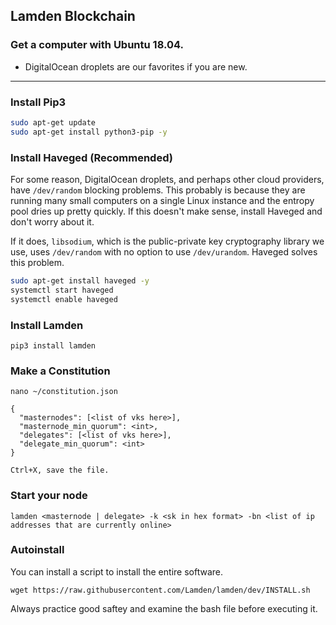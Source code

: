 ## Lamden Blockchain
### Get a computer with Ubuntu 18.04.
* DigitalOcean droplets are our favorites if you are new.

* * *

### Install Pip3
```bash
sudo apt-get update
sudo apt-get install python3-pip -y
```

### Install Haveged (Recommended)
For some reason, DigitalOcean droplets, and perhaps other cloud providers, have `/dev/random` blocking problems. This probably is because they are running many small computers on a single Linux instance and the entropy pool dries up pretty quickly. If this doesn't make sense, install Haveged and don't worry about it.

If it does, `libsodium`, which is the public-private key cryptography library we use, uses `/dev/random` with no option to use `/dev/urandom`. Haveged solves this problem.

```bash
sudo apt-get install haveged -y
systemctl start haveged
systemctl enable haveged
```

### Install Lamden
```
pip3 install lamden
```

### Make a Constitution
```
nano ~/constitution.json

{
  "masternodes": [<list of vks here>],
  "masternode_min_quorum": <int>,
  "delegates": [<list of vks here>],
  "delegate_min_quorum": <int>
}

Ctrl+X, save the file.
```

### Start your node
```
lamden <masternode | delegate> -k <sk in hex format> -bn <list of ip addresses that are currently online>
```

### Autoinstall
You can install a script to install the entire software.
```
wget https://raw.githubusercontent.com/Lamden/lamden/dev/INSTALL.sh
```
Always practice good saftey and examine the bash file before executing it.
